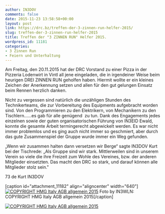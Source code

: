 ```yaml
---
author: IN3DOV
comments: false
date: 2015-11-23 13:58:58+00:00
layout: post
link: https://drc.bz/treffen-der-3-zinnen-run-helfer-2015/
slug: treffen-der-3-zinnen-run-helfer-2015
title: Treffen der "3 ZINNEN RUN" Helfer 2015.
wordpress_id: 11181
categories:
- 3 Zinnen Run
- Feiern und Unterhaltung
---
```


Am Freitag, den 20.11.2015 hat der DRC Vorstand zu einer Pizza in der Pizzeria Lodenwirt in Vintl all jene eingeladen, die in irgendeiner Weise beim heurigen DREI ZINNEN RUN geholfen haben. Hiermit wollte er ein kleines Zeichen der Anerkennung setzen und allen für den gut gelungen Einsatz beim Rennen herzlich danken.




Nicht zu vergessen sind natürlich die unzähligen Stunden des Technikerteams, die zur Vorbereitung des Equipments aufgebracht worden sind. Von den Programmieren zu den Elektrikern, von Mechanikern zu den Tischlern……es gab für alle genügend  zu tun. Dank des Engagements jedes einzelnen sowie der guten organisatorischen Führung von IN3EID Ewald, konnte die gesamte Arbeit termingerecht abgewickelt werden. Es war nicht immer problemlos und es ging auch nicht immer so geschmiert, aber durch das gute Zusammenspiel der Gruppe wurde immer ein Weg gefunden.




„Wenn wir zusammen halten dann versetzen wir Berge“ sagte IN3DOV Kurt bei der Tischrede: „Als Gruppe sind wir stark. Mittlerweilen sind in unserem Verein so viele die ihre Freizeit zum Wohle des Vereines, bzw. der anderen Mitglieder einsetzten. Das macht den DRC so stark, und darauf können alle Mitglieder stolz sein."




73 de Kurt IN3DOV




[caption id="attachment_11182" align="aligncenter" width="640"][![COPYRIGHT HMG Italy AGB allgemein 2015](https://drc.bz/wp-content/uploads/2015/11/pizza-1024x683.jpg)](https://drc.bz/wp-content/uploads/2015/11/pizza.jpg) Foto by IN3WLN: COPYRIGHT HMG Italy AGB allgemein 2015[/caption]

[![COPYRIGHT HMG Italy AGB allgemein 2015](https://drc.bz/wp-content/uploads/2015/11/pizza-2-1024x683.jpg)](https://drc.bz/wp-content/uploads/2015/11/pizza-2.jpg)
